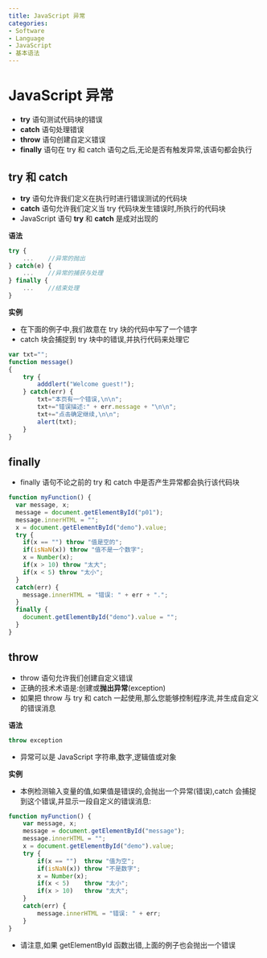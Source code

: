 ```yaml
---
title: JavaScript 异常
categories:
- Software
- Language
- JavaScript
- 基本语法
---
```

# JavaScript 异常

- **try** 语句测试代码块的错误
- **catch** 语句处理错误
- **throw** 语句创建自定义错误
- **finally** 语句在 try 和 catch 语句之后,无论是否有触发异常,该语句都会执行

## try 和 catch

- **try** 语句允许我们定义在执行时进行错误测试的代码块
- **catch** 语句允许我们定义当 try 代码块发生错误时,所执行的代码块
- JavaScript 语句 **try** 和 **catch** 是成对出现的

**语法**

```js
try {
    ...    //异常的抛出
} catch(e) {
    ...    //异常的捕获与处理
} finally {
    ...    //结束处理
}
```

**实例**

- 在下面的例子中,我们故意在 try 块的代码中写了一个错字
- catch 块会捕捉到 try 块中的错误,并执行代码来处理它

```js
var txt="";
function message()
{
    try {
        adddlert("Welcome guest!");
    } catch(err) {
        txt="本页有一个错误,\n\n";
        txt+="错误描述:" + err.message + "\n\n";
        txt+="点击确定继续,\n\n";
        alert(txt);
    }
}
```

## finally

- finally 语句不论之前的 try 和 catch 中是否产生异常都会执行该代码块

```js
function myFunction() {
  var message, x;
  message = document.getElementById("p01");
  message.innerHTML = "";
  x = document.getElementById("demo").value;
  try {
    if(x == "") throw "值是空的";
    if(isNaN(x)) throw "值不是一个数字";
    x = Number(x);
    if(x > 10) throw "太大";
    if(x < 5) throw "太小";
  }
  catch(err) {
    message.innerHTML = "错误: " + err + ".";
  }
  finally {
    document.getElementById("demo").value = "";
  }
}
```

## throw

- throw 语句允许我们创建自定义错误
- 正确的技术术语是:创建或**抛出异常**(exception)
- 如果把 throw 与 try 和 catch 一起使用,那么您能够控制程序流,并生成自定义的错误消息

**语法**

```js
throw exception
```

- 异常可以是 JavaScript 字符串,数字,逻辑值或对象

**实例**

- 本例检测输入变量的值,如果值是错误的,会抛出一个异常(错误),catch 会捕捉到这个错误,并显示一段自定义的错误消息:

```js
function myFunction() {
    var message, x;
    message = document.getElementById("message");
    message.innerHTML = "";
    x = document.getElementById("demo").value;
    try {
        if(x == "")  throw "值为空";
        if(isNaN(x)) throw "不是数字";
        x = Number(x);
        if(x < 5)    throw "太小";
        if(x > 10)   throw "太大";
    }
    catch(err) {
        message.innerHTML = "错误: " + err;
    }
}
```

- 请注意,如果 getElementById 函数出错,上面的例子也会抛出一个错误